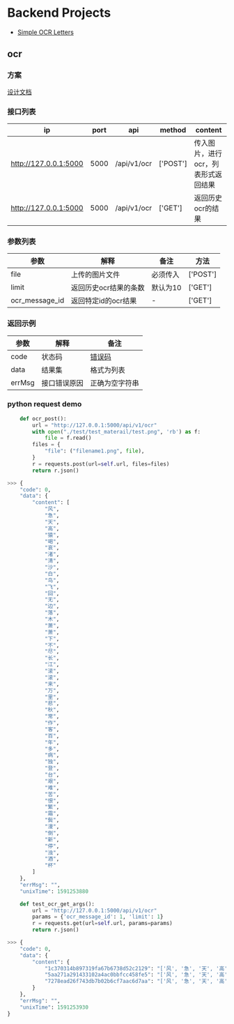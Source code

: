 # Backend Projects

- [Simple OCR Letters](https://github.com/teletraan/takehome/blob/master/backend/simple_ocr_letters.md)



## ocr

### 方案
[设计文档](./docs/design-document.md)

### 接口列表
ip|port|api|method|content
--|--|--|--|--
http://127.0.0.1:5000 | 5000 | /api/v1/ocr | ['POST'] | 传入图片，进行ocr，列表形式返回结果
http://127.0.0.1:5000 | 5000 | /api/v1/ocr | ['GET'] | 返回历史ocr的结果


### 参数列表
参数|解释|备注|方法
--|--|--|--
file | 上传的图片文件 | 必须传入| ['POST']
limit | 返回历史ocr结果的条数 | 默认为10 | ['GET']
ocr_message_id | 返回特定id的ocr结果 | - | ['GET']

### 返回示例
参数|解释|备注
--|--|--
code | 状态码 | [错误码](./docs/err-code.md)
data | 结果集 | 格式为列表
errMsg | 接口错误原因 | 正确为空字符串


### python request demo
```python
    def ocr_post():
        url = "http://127.0.0.1:5000/api/v1/ocr"
        with open("./test/test_materail/test.png", 'rb') as f:
            file = f.read()
        files = {
            "file": ("filename1.png", file),
        }
        r = requests.post(url=self.url, files=files)
        return r.json()

>>> {
    "code": 0,
    "data": {
        "content": [
            "风",
            "急",
            "天",
            "高",
            "猿",
            "喝",
            "哀",
            "渚",
            "清",
            "沙",
            "白",
            "鸟",
            "飞",
            "回",
            "无",
            "边",
            "落",
            "木",
            "萧",
            "萧",
            "下",
            "不",
            "尽",
            "长",
            "江",
            "滚",
            "滚",
            "来",
            "万",
            "里",
            "悲",
            "秋",
            "常",
            "作",
            "客",
            "百",
            "年",
            "多",
            "病",
            "独",
            "登",
            "台",
            "艰",
            "难",
            "苦",
            "恨",
            "繁",
            "霜",
            "鬓",
            "漫",
            "倒",
            "新",
            "停",
            "浊",
            "酒",
            "杯"
        ]
    },
    "errMsg": "",
    "unixTime": 1591253880
```

```python
    def test_ocr_get_args():
        url = "http://127.0.0.1:5000/api/v1/ocr"
        params = {'ocr_message_id': 1, 'limit': 1}
        r = requests.get(url=self.url, params=params)
        return r.json()

>>> {
    "code": 0,
    "data": {
        "content": {
            "1c370314b897319fa67b6738d52c2129": "['风', '急', '天', '高', '猿', '喝', '哀', '渚', '清', '沙', '白', '鸟', '飞', '回', '无', '边', '落', '木', '萧', '萧', '下', '不', '尽', '长', '江', '滚', '滚', '来', '万', '里', '悲', '秋', '常', '作', '客', '百', '年', '多', '病', '独', '登', '台', '艰', '难', '苦', '恨', '繁', '霜', '鬓', '漫', '倒', '新', '停', '浊', '酒', '杯']",
            "5aa271a291433102a4ac0bbfcc458fe5": "['风', '急', '天', '高', '猿', '喝', '哀', '渚', '清', '沙', '白', '鸟', '飞', '回', '无', '边', '落', '木', '萧', '萧', '下', '不', '尽', '长', '江', '滚', '滚', '来', '万', '里', '悲', '秋', '常', '作', '客', '百', '年', '多', '病', '独', '登', '台', '艰', '难', '苦', '恨', '繁', '霜', '鬓', '漫', '倒', '新', '停', '浊', '酒', '杯']",
            "7278ead26f743db7b02b6cf7aac6d7aa": "['风', '急', '天', '高', '猿', '喝', '哀', '渚', '清', '沙', '白', '鸟', '飞', '回', '无', '边', '落', '木', '萧', '萧', '下', '不', '尽', '长', '江', '滚', '滚', '来', '万', '里', '悲', '秋', '常', '作', '客', '百', '年', '多', '病', '独', '登', '台', '艰', '难', '苦', '恨', '繁', '霜', '鬓', '漫', '倒', '新', '停', '浊', '酒', '杯']"
        }
    },
    "errMsg": "",
    "unixTime": 1591253930
}
```
